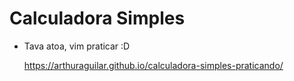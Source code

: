 # Calculadora Simples

* Tava atoa, vim praticar :D

  https://arthuraguilar.github.io/calculadora-simples-praticando/
